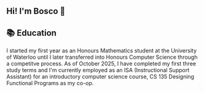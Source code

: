 ## Hi! I'm Bosco 👋

## 📚 Education
I started my first year as an Honours Mathematics student at the University of Waterloo until I later transferred into Honours Computer Science through a competitve process. 
As of October 2025, I have completed my first three study terms and I'm currently employed as an ISA (Instructional Support Assistant) for an introductory computer science course, CS 135 Designing Functional Programs as my co-op. 
<!--
**BoscoZhangers/BoscoZhangers** is a ✨ _special_ ✨ repository because its `README.md` (this file) appears on your GitHub profile.

Here are some ideas to get you started:

- 🔭 I’m currently working on ...
- 🌱 I’m currently learning ...
- 👯 I’m looking to collaborate on ...
- 🤔 I’m looking for help with ...
- 💬 Ask me about ...
- 📫 How to reach me: ...
- 😄 Pronouns: ...
- ⚡ Fun fact: ...
-->
